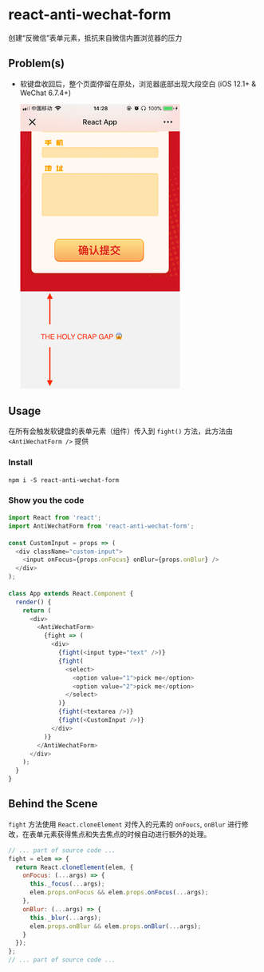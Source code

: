 # react-anti-wechat-form

创建“反微信”表单元素，抵抗来自微信内置浏览器的压力

## Problem(s)

- 软键盘收回后，整个页面停留在原处，浏览器底部出现大段空白 (iOS 12.1+ &amp; WeChat 6.7.4+)

  <img src="assets/demo_1.PNG" width="320" />

## Usage

在所有会触发软键盘的表单元素（组件）传入到 `fight()` 方法，此方法由 `<AntiWechatForm />` 提供

### Install

```
npm i -S react-anti-wechat-form
```

### Show you the code

```js
import React from 'react';
import AntiWechatForm from 'react-anti-wechat-form';

const CustomInput = props => (
  <div className="custom-input">
    <input onFocus={props.onFocus} onBlur={props.onBlur} />
  </div>
);

class App extends React.Component {
  render() {
    return (
      <div>
        <AntiWechatForm>
          {fight => (
            <div>
              {fight(<input type="text" />)}
              {fight(
                <select>
                  <option value="1">pick me</option>
                  <option value="2">pick me</option>
                </select>
              )}
              {fight(<textarea />)}
              {fight(<CustomInput />)}
            </div>
          )}
        </AntiWechatForm>
      </div>
    );
  }
}
```

## Behind the Scene

`fight` 方法使用 `React.cloneElement` 对传入的元素的 `onFoucs`, `onBlur` 进行修改，在表单元素获得焦点和失去焦点的时候自动进行额外的处理。

```js
// ... part of source code ...
fight = elem => {
  return React.cloneElement(elem, {
    onFocus: (...args) => {
      this._focus(...args);
      elem.props.onFocus && elem.props.onFocus(...args);
    },
    onBlur: (...args) => {
      this._blur(...args);
      elem.props.onBlur && elem.props.onBlur(...args);
    }
  });
};
// ... part of source code ...
```
